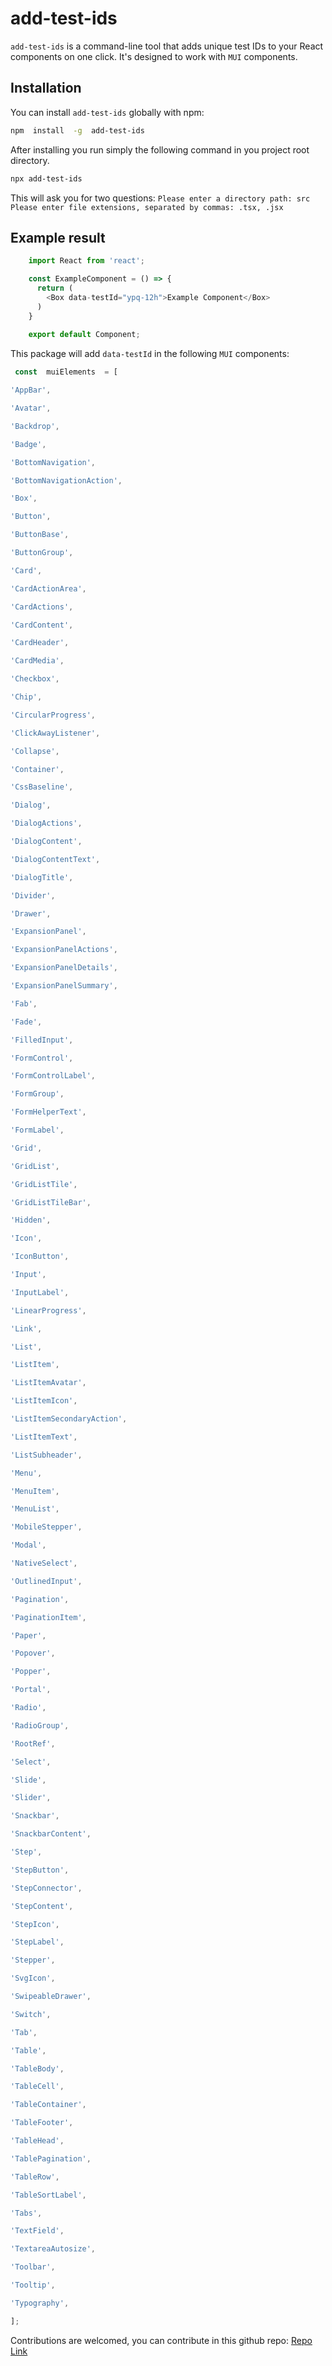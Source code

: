 
# add-test-ids

  

`add-test-ids` is a command-line tool that adds unique test IDs to your React components on one click. It's designed to work with `MUI` components.

  

## Installation

  

You can install `add-test-ids` globally with npm:

  

``` sh
npm  install  -g  add-test-ids
```

After installing you run simply the following command in you project root directory.

``` sh
npx add-test-ids
```

This will ask you for two questions: 
``` Please enter a directory path: src ```
``` Please enter file extensions, separated by commas: .tsx, .jsx ```

## Example result

``` javascript
    import React from 'react';

    const ExampleComponent = () => {
      return (
        <Box data-testId="ypq-12h">Example Component</Box>
      )
    }
    
    export default Component;
```

This package will add `data-testId` in the following `MUI` components:
``` javascript
 const  muiElements  = [

'AppBar',

'Avatar',

'Backdrop',

'Badge',

'BottomNavigation',

'BottomNavigationAction',

'Box',

'Button',

'ButtonBase',

'ButtonGroup',

'Card',

'CardActionArea',

'CardActions',

'CardContent',

'CardHeader',

'CardMedia',

'Checkbox',

'Chip',

'CircularProgress',

'ClickAwayListener',

'Collapse',

'Container',

'CssBaseline',

'Dialog',

'DialogActions',

'DialogContent',

'DialogContentText',

'DialogTitle',

'Divider',

'Drawer',

'ExpansionPanel',

'ExpansionPanelActions',

'ExpansionPanelDetails',

'ExpansionPanelSummary',

'Fab',

'Fade',

'FilledInput',

'FormControl',

'FormControlLabel',

'FormGroup',

'FormHelperText',

'FormLabel',

'Grid',

'GridList',

'GridListTile',

'GridListTileBar',

'Hidden',

'Icon',

'IconButton',

'Input',

'InputLabel',

'LinearProgress',

'Link',

'List',

'ListItem',

'ListItemAvatar',

'ListItemIcon',

'ListItemSecondaryAction',

'ListItemText',

'ListSubheader',

'Menu',

'MenuItem',

'MenuList',

'MobileStepper',

'Modal',

'NativeSelect',

'OutlinedInput',

'Pagination',

'PaginationItem',

'Paper',

'Popover',

'Popper',

'Portal',

'Radio',

'RadioGroup',

'RootRef',

'Select',

'Slide',

'Slider',

'Snackbar',

'SnackbarContent',

'Step',

'StepButton',

'StepConnector',

'StepContent',

'StepIcon',

'StepLabel',

'Stepper',

'SvgIcon',

'SwipeableDrawer',

'Switch',

'Tab',

'Table',

'TableBody',

'TableCell',

'TableContainer',

'TableFooter',

'TableHead',

'TablePagination',

'TableRow',

'TableSortLabel',

'Tabs',

'TextField',

'TextareaAutosize',

'Toolbar',

'Tooltip',

'Typography',

];
```

Contributions are welcomed, you can contribute in this github repo: [Repo Link](https://github.com/chrahman/add-test-ids)